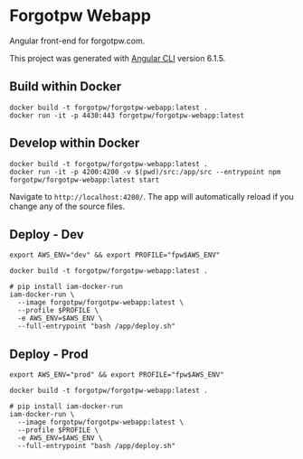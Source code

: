 # Forgotpw Webapp

Angular front-end for forgotpw.com.

This project was generated with [Angular CLI](https://github.com/angular/angular-cli) version 6.1.5.

## Build within Docker

```shell
docker build -t forgotpw/forgotpw-webapp:latest .
docker run -it -p 4430:443 forgotpw/forgotpw-webapp:latest
```

## Develop within Docker

```shell
docker build -t forgotpw/forgotpw-webapp:latest .
docker run -it -p 4200:4200 -v $(pwd)/src:/app/src --entrypoint npm forgotpw/forgotpw-webapp:latest start
```

Navigate to `http://localhost:4200/`. The app will automatically reload if you change any of the source files.

## Deploy - Dev

```shell
export AWS_ENV="dev" && export PROFILE="fpw$AWS_ENV"

docker build -t forgotpw/forgotpw-webapp:latest .

# pip install iam-docker-run
iam-docker-run \
  --image forgotpw/forgotpw-webapp:latest \
  --profile $PROFILE \
  -e AWS_ENV=$AWS_ENV \
  --full-entrypoint "bash /app/deploy.sh"
```

## Deploy - Prod

```shell
export AWS_ENV="prod" && export PROFILE="fpw$AWS_ENV"

docker build -t forgotpw/forgotpw-webapp:latest .

# pip install iam-docker-run
iam-docker-run \
  --image forgotpw/forgotpw-webapp:latest \
  --profile $PROFILE \
  -e AWS_ENV=$AWS_ENV \
  --full-entrypoint "bash /app/deploy.sh"
```
